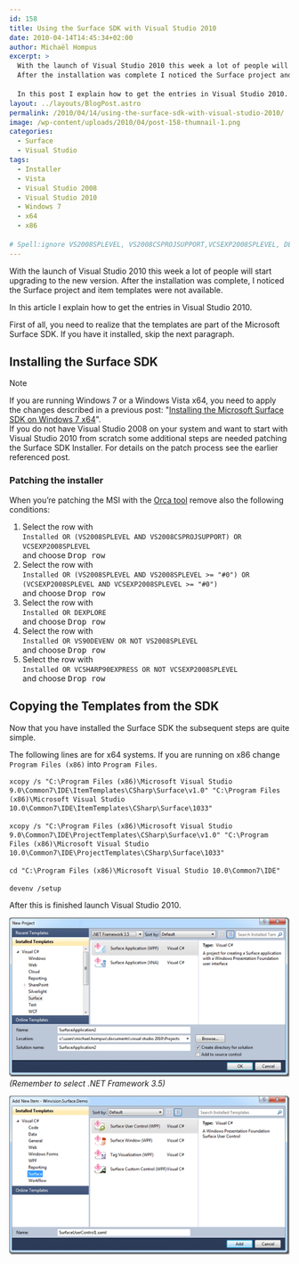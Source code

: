 ```yaml
---
id: 158
title: Using the Surface SDK with Visual Studio 2010
date: 2010-04-14T14:45:34+02:00
author: Michaël Hompus
excerpt: >
  With the launch of Visual Studio 2010 this week a lot of people will start upgrading to the new version.
  After the installation was complete I noticed the Surface project and item templates were not available.

  In this post I explain how to get the entries in Visual Studio 2010.
layout: ../layouts/BlogPost.astro
permalink: /2010/04/14/using-the-surface-sdk-with-visual-studio-2010/
image: /wp-content/uploads/2010/04/post-158-thumnail-1.png
categories:
  - Surface
  - Visual Studio
tags:
  - Installer
  - Vista
  - Visual Studio 2008
  - Visual Studio 2010
  - Windows 7
  - x64
  - x86

# Spell:ignore VS2008SPLEVEL, VS2008CSPROJSUPPORT,VCSEXP2008SPLEVEL, DEXPLORE, VCSHARP90EXPRESS
---
```


With the launch of Visual Studio 2010 this week a lot of people will start upgrading to the new version.
After the installation was complete, I noticed the Surface project and item templates were not available.

In this article I explain how to get the entries in Visual Studio 2010.

<!--more-->

First of all, you need to realize that the templates are part of the Microsoft Surface SDK.
If you have it installed, skip the next paragraph.

## Installing the Surface SDK

> [!NOTE]
> If you are running Windows 7 or a Windows Vista x64, you need to apply the changes described in a previous post:
> "[Installing the Microsoft Surface SDK on Windows 7 x64](/2010/03/03/installing-the-microsoft-surface-sdk-on-windows-7-x64)".  
> If you do not have Visual Studio 2008 on your system and want to start with Visual Studio 2010 from scratch some additional steps are needed patching the Surface SDK Installer.
> For details on the patch process see the earlier referenced post.

### Patching the installer

When you’re patching the MSI with the [Orca tool](https://docs.microsoft.com/en-us/windows/win32/msi/orca-exe?) remove also the following conditions:

1. Select the row with  
   `Installed OR (VS2008SPLEVEL AND VS2008CSPROJSUPPORT) OR VCSEXP2008SPLEVEL`  
   and choose <kbd>Drop row</kbd>
2. Select the row with  
   `Installed OR (VS2008SPLEVEL AND VS2008SPLEVEL >= "#0") OR` `(VCSEXP2008SPLEVEL AND VCSEXP2008SPLEVEL >= "#0")`  
   and choose <kbd>Drop row</kbd>
3. Select the row with  
   `Installed OR DEXPLORE`  
   and choose <kbd>Drop row</kbd>
4. Select the row with  
   `Installed OR VS90DEVENV OR NOT VS2008SPLEVEL`  
   and choose <kbd>Drop row</kbd>
5. Select the row with  
   `Installed OR VCSHARP90EXPRESS OR NOT VCSEXP2008SPLEVEL`  
   and choose <kbd>Drop row</kbd>

## Copying the Templates from the SDK

Now that you have installed the Surface SDK the subsequent steps are quite simple.

The following lines are for x64 systems.
If you are running on x86 change `Program Files (x86)` into `Program Files`.

```shell
xcopy /s "C:\Program Files (x86)\Microsoft Visual Studio 9.0\Common7\IDE\ItemTemplates\CSharp\Surface\v1.0" "C:\Program Files (x86)\Microsoft Visual Studio 10.0\Common7\IDE\ItemTemplates\CSharp\Surface\1033"

xcopy /s "C:\Program Files (x86)\Microsoft Visual Studio 9.0\Common7\IDE\ProjectTemplates\CSharp\Surface\v1.0" "C:\Program Files (x86)\Microsoft Visual Studio 10.0\Common7\IDE\ProjectTemplates\CSharp\Surface\1033"

cd "C:\Program Files (x86)\Microsoft Visual Studio 10.0\Common7\IDE"

devenv /setup
```

After this is finished launch Visual Studio 2010.

![Screenshot with the "New Project" dialog displaying the Surface Application templates.](/wp-content/uploads/2010/04/new-project-dialog.png "The “New Project” dialog with the Surface Application templates listed.")
_(Remember to select .NET Framework 3.5)_

![Screenshot with the "Add New Item" dialog displaying the Surface Control templates.](/wp-content/uploads/2010/04/add-new-item-dialog.png "The “Add New Item” dialog with the Surface Control templates listed.")
